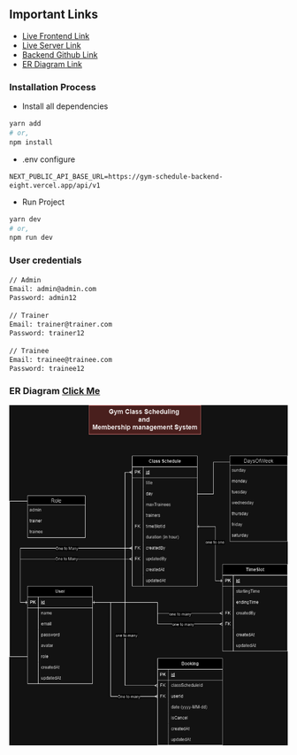 ## Important Links

- [Live Frontend Link](https://gym-schedule-frontend.vercel.app/)
- [Live Server Link](https://gym-schedule-backend-eight.vercel.app/)
- [Backend Github Link](https://github.com/khshakilahamed/Gym-Class-Scheduling-Backend)
- [ER Diagram Link](https://drive.google.com/file/d/14HRVRY1f443zaUQKPO0yJA5NM7DCHVwv/view?usp=sharing)


### Installation Process

- Install all dependencies

```bash
yarn add
# or,
npm install
```
- .env configure
```
NEXT_PUBLIC_API_BASE_URL=https://gym-schedule-backend-eight.vercel.app/api/v1
```

- Run Project

```bash
yarn dev
# or,
npm run dev
```

### User credentials
```
// Admin
Email: admin@admin.com
Password: admin12

// Trainer
Email: trainer@trainer.com
Password: trainer12

// Trainee
Email: trainee@trainee.com
Password: trainee12
```

### ER Diagram [Click Me](https://drive.google.com/file/d/14HRVRY1f443zaUQKPO0yJA5NM7DCHVwv/view?usp=sharing)

![Alt text](/ER-diagram.png)